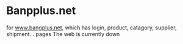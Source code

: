 # Banpplus.net

for www.bangplus.net, which has login, product, catagory, supplier, shipment... pages
The web is currently down
